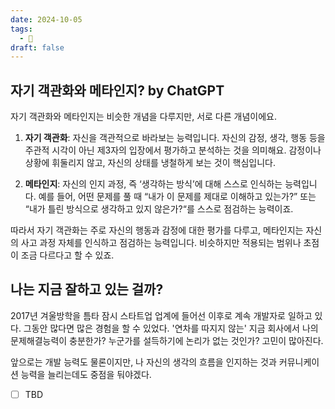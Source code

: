 ```yaml
---
date: 2024-10-05
tags:
  - 🌱
draft: false
---
```

## 자기 객관화와 메타인지? by ChatGPT

자기 객관화와 메타인지는 비슷한 개념을 다루지만, 서로 다른 개념이에요.

  

1. **자기 객관화**: 자신을 객관적으로 바라보는 능력입니다. 자신의 감정, 생각, 행동 등을 주관적 시각이 아닌 제3자의 입장에서 평가하고 분석하는 것을 의미해요. 감정이나 상황에 휘둘리지 않고, 자신의 상태를 냉철하게 보는 것이 핵심입니다.

2. **메타인지**: 자신의 인지 과정, 즉 ‘생각하는 방식’에 대해 스스로 인식하는 능력입니다. 예를 들어, 어떤 문제를 풀 때 “내가 이 문제를 제대로 이해하고 있는가?” 또는 “내가 틀린 방식으로 생각하고 있지 않은가?“를 스스로 점검하는 능력이죠.


따라서 자기 객관화는 주로 자신의 행동과 감정에 대한 평가를 다루고, 메타인지는 자신의 사고 과정 자체를 인식하고 점검하는 능력입니다. 비슷하지만 적용되는 범위나 초점이 조금 다르다고 할 수 있죠.

## 나는 지금 잘하고 있는 걸까?

2017년 겨울방학을 틈타 잠시 스타트업 업계에 들어선 이후로 계속 개발자로 일하고 있다. 그동안 많다면 많은 경험을 할 수 있었다. '연차를 따지지 않는' 지금 회사에서 나의 문제해결능력이 충분한가? 누군가를 설득하기에 논리가 없는 것인가? 고민이 많아진다.

앞으로는 개발 능력도 물론이지만, 나 자신의 생각의 흐름을 인지하는 것과 커뮤니케이션 능력을 늘리는데도 중점을 둬야겠다.

- [ ] TBD


